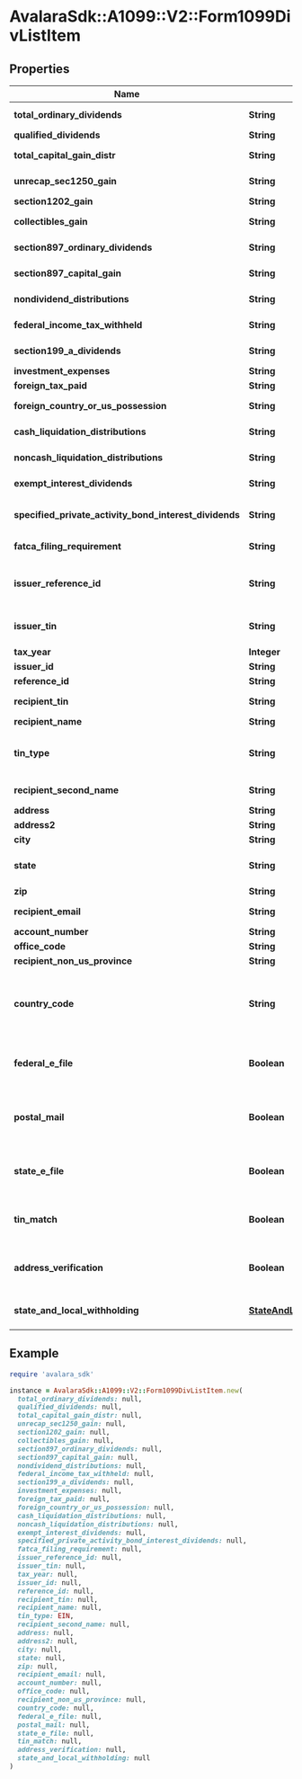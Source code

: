 # AvalaraSdk::A1099::V2::Form1099DivListItem

## Properties

| Name | Type | Description | Notes |
| ---- | ---- | ----------- | ----- |
| **total_ordinary_dividends** | **String** | Total ordinary dividends | [optional] |
| **qualified_dividends** | **String** | Qualified dividends | [optional] |
| **total_capital_gain_distr** | **String** | Total capital gain distributions | [optional] |
| **unrecap_sec1250_gain** | **String** | Unrecaptured Section 1250 gain | [optional] |
| **section1202_gain** | **String** | Section 1202 gain | [optional] |
| **collectibles_gain** | **String** | Collectibles (28%) gain | [optional] |
| **section897_ordinary_dividends** | **String** | Section 897 ordinary dividends | [optional] |
| **section897_capital_gain** | **String** | Section 897 capital gain | [optional] |
| **nondividend_distributions** | **String** | Nondividend distributions | [optional] |
| **federal_income_tax_withheld** | **String** | Federal income tax withheld | [optional] |
| **section199_a_dividends** | **String** | Section 199A dividends | [optional] |
| **investment_expenses** | **String** | Investment expenses | [optional] |
| **foreign_tax_paid** | **String** | Foreign tax paid | [optional] |
| **foreign_country_or_us_possession** | **String** | Foreign country or U.S. possession | [optional] |
| **cash_liquidation_distributions** | **String** | Cash liquidation distributions | [optional] |
| **noncash_liquidation_distributions** | **String** | Noncash liquidation distributions | [optional] |
| **exempt_interest_dividends** | **String** | Exempt-interest dividends | [optional] |
| **specified_private_activity_bond_interest_dividends** | **String** | Specified private activity bond interest dividends | [optional] |
| **fatca_filing_requirement** | **String** | FATCA filing requirement | [optional] |
| **issuer_reference_id** | **String** | Issuer Reference ID. One of &#x60;issuerReferenceId&#x60; or &#x60;issuerTin&#x60; is required. | [optional] |
| **issuer_tin** | **String** | Issuer TIN. One of &#x60;issuerReferenceId&#x60; or &#x60;issuerTin&#x60; is required. | [optional] |
| **tax_year** | **Integer** | Tax year |  |
| **issuer_id** | **String** | Issuer ID | [optional] |
| **reference_id** | **String** | Reference ID | [optional] |
| **recipient_tin** | **String** | Recipient Tax ID Number | [optional] |
| **recipient_name** | **String** | Recipient name |  |
| **tin_type** | **String** | Type of TIN (Tax ID Number). Will be one of:  * SSN  * EIN  * ITIN  * ATIN | [optional] |
| **recipient_second_name** | **String** | Recipient second name | [optional] |
| **address** | **String** | Address |  |
| **address2** | **String** | Address line 2 | [optional] |
| **city** | **String** | City |  |
| **state** | **String** | US state. Required if CountryCode is \&quot;US\&quot;. | [optional] |
| **zip** | **String** | Zip/postal code | [optional] |
| **recipient_email** | **String** | Recipient email address | [optional] |
| **account_number** | **String** | Account number | [optional] |
| **office_code** | **String** | Office code | [optional] |
| **recipient_non_us_province** | **String** | Foreign province | [optional] |
| **country_code** | **String** | Country code, as defined at https://www.irs.gov/e-file-providers/country-codes |  |
| **federal_e_file** | **Boolean** | Boolean indicating that federal e-filing should be scheduled for this form | [optional] |
| **postal_mail** | **Boolean** | Boolean indicating that postal mailing to the recipient should be scheduled for this form | [optional] |
| **state_e_file** | **Boolean** | Boolean indicating that state e-filing should be scheduled for this form | [optional] |
| **tin_match** | **Boolean** | Boolean indicating that TIN Matching should be scheduled for this form | [optional] |
| **address_verification** | **Boolean** | Boolean indicating that address verification should be scheduled for this form | [optional] |
| **state_and_local_withholding** | [**StateAndLocalWithholdingRequest**](StateAndLocalWithholdingRequest.md) | State and local withholding information | [optional] |

## Example

```ruby
require 'avalara_sdk'

instance = AvalaraSdk::A1099::V2::Form1099DivListItem.new(
  total_ordinary_dividends: null,
  qualified_dividends: null,
  total_capital_gain_distr: null,
  unrecap_sec1250_gain: null,
  section1202_gain: null,
  collectibles_gain: null,
  section897_ordinary_dividends: null,
  section897_capital_gain: null,
  nondividend_distributions: null,
  federal_income_tax_withheld: null,
  section199_a_dividends: null,
  investment_expenses: null,
  foreign_tax_paid: null,
  foreign_country_or_us_possession: null,
  cash_liquidation_distributions: null,
  noncash_liquidation_distributions: null,
  exempt_interest_dividends: null,
  specified_private_activity_bond_interest_dividends: null,
  fatca_filing_requirement: null,
  issuer_reference_id: null,
  issuer_tin: null,
  tax_year: null,
  issuer_id: null,
  reference_id: null,
  recipient_tin: null,
  recipient_name: null,
  tin_type: EIN,
  recipient_second_name: null,
  address: null,
  address2: null,
  city: null,
  state: null,
  zip: null,
  recipient_email: null,
  account_number: null,
  office_code: null,
  recipient_non_us_province: null,
  country_code: null,
  federal_e_file: null,
  postal_mail: null,
  state_e_file: null,
  tin_match: null,
  address_verification: null,
  state_and_local_withholding: null
)
```

